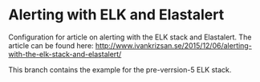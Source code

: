 # Alerting with ELK and Elastalert
Configuration for article on alerting with the ELK stack and Elastalert.
The article can be found here:
http://www.ivankrizsan.se/2015/12/06/alerting-with-the-elk-stack-and-elastalert/

This branch contains the example for the pre-verrsion-5 ELK stack. 
